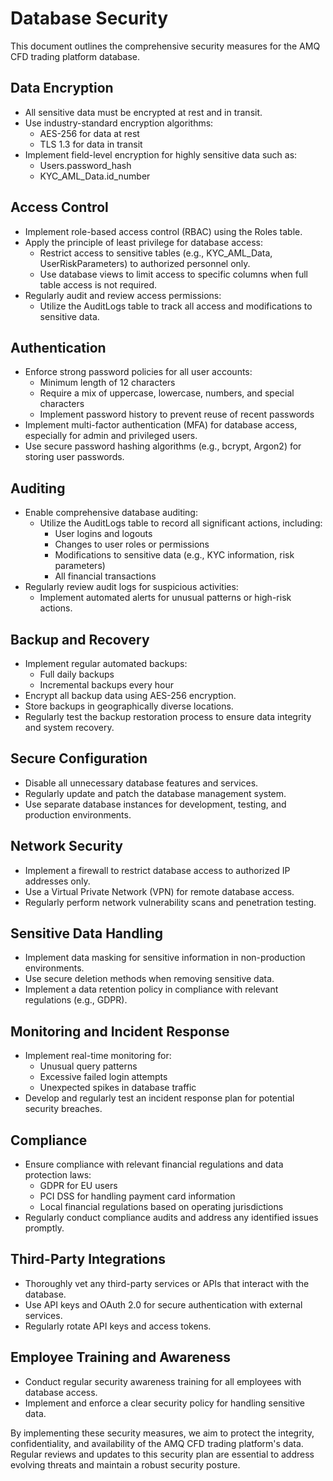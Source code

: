 # Database Security

This document outlines the comprehensive security measures for the AMQ CFD trading platform database.

## Data Encryption

- All sensitive data must be encrypted at rest and in transit.
- Use industry-standard encryption algorithms:
  - AES-256 for data at rest
  - TLS 1.3 for data in transit
- Implement field-level encryption for highly sensitive data such as:
  - Users.password_hash
  - KYC_AML_Data.id_number

## Access Control

- Implement role-based access control (RBAC) using the Roles table.
- Apply the principle of least privilege for database access:
  - Restrict access to sensitive tables (e.g., KYC_AML_Data, UserRiskParameters) to authorized personnel only.
  - Use database views to limit access to specific columns when full table access is not required.
- Regularly audit and review access permissions:
  - Utilize the AuditLogs table to track all access and modifications to sensitive data.

## Authentication

- Enforce strong password policies for all user accounts:
  - Minimum length of 12 characters
  - Require a mix of uppercase, lowercase, numbers, and special characters
  - Implement password history to prevent reuse of recent passwords
- Implement multi-factor authentication (MFA) for database access, especially for admin and privileged users.
- Use secure password hashing algorithms (e.g., bcrypt, Argon2) for storing user passwords.

## Auditing

- Enable comprehensive database auditing:
  - Utilize the AuditLogs table to record all significant actions, including:
    - User logins and logouts
    - Changes to user roles or permissions
    - Modifications to sensitive data (e.g., KYC information, risk parameters)
    - All financial transactions
- Regularly review audit logs for suspicious activities:
  - Implement automated alerts for unusual patterns or high-risk actions.

## Backup and Recovery

- Implement regular automated backups:
  - Full daily backups
  - Incremental backups every hour
- Encrypt all backup data using AES-256 encryption.
- Store backups in geographically diverse locations.
- Regularly test the backup restoration process to ensure data integrity and system recovery.

## Secure Configuration

- Disable all unnecessary database features and services.
- Regularly update and patch the database management system.
- Use separate database instances for development, testing, and production environments.

## Network Security

- Implement a firewall to restrict database access to authorized IP addresses only.
- Use a Virtual Private Network (VPN) for remote database access.
- Regularly perform network vulnerability scans and penetration testing.

## Sensitive Data Handling

- Implement data masking for sensitive information in non-production environments.
- Use secure deletion methods when removing sensitive data.
- Implement a data retention policy in compliance with relevant regulations (e.g., GDPR).

## Monitoring and Incident Response

- Implement real-time monitoring for:
  - Unusual query patterns
  - Excessive failed login attempts
  - Unexpected spikes in database traffic
- Develop and regularly test an incident response plan for potential security breaches.

## Compliance

- Ensure compliance with relevant financial regulations and data protection laws:
  - GDPR for EU users
  - PCI DSS for handling payment card information
  - Local financial regulations based on operating jurisdictions
- Regularly conduct compliance audits and address any identified issues promptly.

## Third-Party Integrations

- Thoroughly vet any third-party services or APIs that interact with the database.
- Use API keys and OAuth 2.0 for secure authentication with external services.
- Regularly rotate API keys and access tokens.

## Employee Training and Awareness

- Conduct regular security awareness training for all employees with database access.
- Implement and enforce a clear security policy for handling sensitive data.

By implementing these security measures, we aim to protect the integrity, confidentiality, and availability of the AMQ CFD trading platform's data. Regular reviews and updates to this security plan are essential to address evolving threats and maintain a robust security posture.
